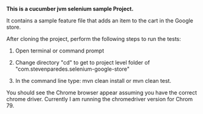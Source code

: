 **This is a cucumber jvm selenium sample Project.** 

It contains a sample feature file that adds an item to the cart in the Google store.

After cloning the project, perform the following steps to run the tests:

1. Open terminal or command prompt

2. Change directory "cd" to get to project level folder of "com.stevenparedes.selenium-google-store" 

3. In the command line type: mvn clean install or mvn clean test.

You should see the Chrome browser appear assuming you have the correct chrome driver. 
Currently I am running the chromedriver version for Chrom 79.
